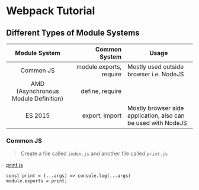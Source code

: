 # Webpack Tutorial #

## Different Types of Module Systems

|             Module System            |           Common System | Usage                                                         |
|:------------------------------------:|------------------------:|---------------------------------------------------------------|
|               Common JS              | module.exports, require | Mostly used outside browser i.e. NodeJS                       |
| AMD (Asynchronous Module Definition) |         define, require |                                                               |
|                ES 2015               |          export, import | Mostly browser side application, also can be used with NodeJS |

### Common JS

> Create a file called `index.js` and another file called `print.js`

[print.js](https://github.com/Saikat180891/webpack-tutorial/blob/master/src/print.js)

```
const print = (...args) => console.log(...args)
module.exports = print;
```